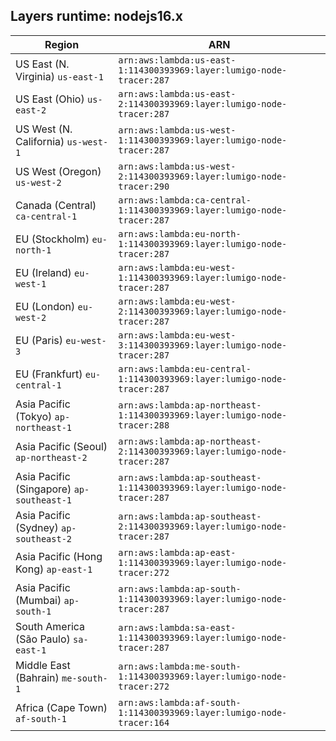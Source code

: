 Layers runtime: nodejs16.x
----
| Region | ARN |
| --- | --- |
|US East (N. Virginia)  `us-east-1`|`arn:aws:lambda:us-east-1:114300393969:layer:lumigo-node-tracer:287`|
|US East (Ohio)  `us-east-2`|`arn:aws:lambda:us-east-2:114300393969:layer:lumigo-node-tracer:287`|
|US West (N. California)  `us-west-1`|`arn:aws:lambda:us-west-1:114300393969:layer:lumigo-node-tracer:287`|
|US West (Oregon)  `us-west-2`|`arn:aws:lambda:us-west-2:114300393969:layer:lumigo-node-tracer:290`|
|Canada (Central)  `ca-central-1`|`arn:aws:lambda:ca-central-1:114300393969:layer:lumigo-node-tracer:287`|
|EU (Stockholm)  `eu-north-1`|`arn:aws:lambda:eu-north-1:114300393969:layer:lumigo-node-tracer:287`|
|EU (Ireland)  `eu-west-1`|`arn:aws:lambda:eu-west-1:114300393969:layer:lumigo-node-tracer:287`|
|EU (London)  `eu-west-2`|`arn:aws:lambda:eu-west-2:114300393969:layer:lumigo-node-tracer:287`|
|EU (Paris)  `eu-west-3`|`arn:aws:lambda:eu-west-3:114300393969:layer:lumigo-node-tracer:287`|
|EU (Frankfurt)  `eu-central-1`|`arn:aws:lambda:eu-central-1:114300393969:layer:lumigo-node-tracer:287`|
|Asia Pacific (Tokyo)  `ap-northeast-1`|`arn:aws:lambda:ap-northeast-1:114300393969:layer:lumigo-node-tracer:288`|
|Asia Pacific (Seoul)  `ap-northeast-2`|`arn:aws:lambda:ap-northeast-2:114300393969:layer:lumigo-node-tracer:287`|
|Asia Pacific (Singapore)  `ap-southeast-1`|`arn:aws:lambda:ap-southeast-1:114300393969:layer:lumigo-node-tracer:287`|
|Asia Pacific (Sydney)  `ap-southeast-2`|`arn:aws:lambda:ap-southeast-2:114300393969:layer:lumigo-node-tracer:287`|
|Asia Pacific (Hong Kong)  `ap-east-1`|`arn:aws:lambda:ap-east-1:114300393969:layer:lumigo-node-tracer:272`|
|Asia Pacific (Mumbai)  `ap-south-1`|`arn:aws:lambda:ap-south-1:114300393969:layer:lumigo-node-tracer:287`|
|South America (São Paulo)  `sa-east-1`|`arn:aws:lambda:sa-east-1:114300393969:layer:lumigo-node-tracer:287`|
|Middle East (Bahrain)  `me-south-1`|`arn:aws:lambda:me-south-1:114300393969:layer:lumigo-node-tracer:272`|
|Africa (Cape Town)  `af-south-1`|`arn:aws:lambda:af-south-1:114300393969:layer:lumigo-node-tracer:164`|
